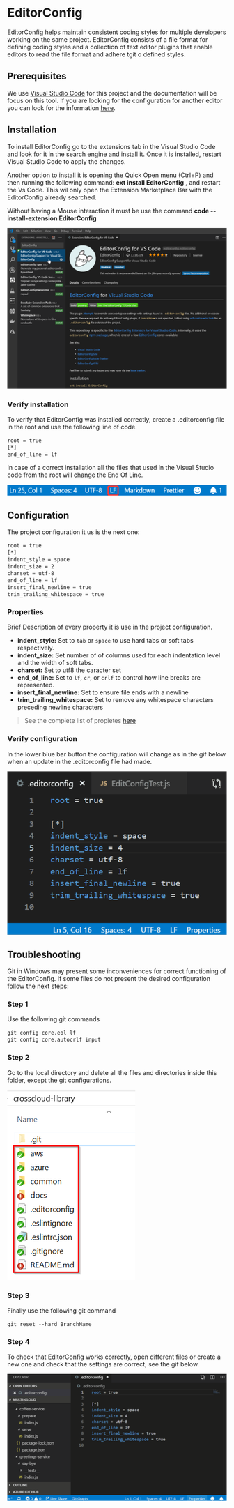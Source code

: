 # EditorConfig

EditorConfig helps maintain consistent coding styles for multiple developers working on the same project. EditorConfig consists of a file format for defining coding styles and a collection of text editor plugins that enable editors to read the file format and adhere tgit o defined styles.

## Prerequisites

We use [Visual Studio Code](https://code.visualstudio.com/) for this project and the documentation will be focus on this tool. If you are looking for the configuration for another editor you can look for the information [here](https://editorconfig.org/).

## Installation

To install EditorConfig go to the extensions tab in the Visual Studio Code and look for it in the search engine and install it. Once it is installed, restart Visual Studio Code to apply the changes.

Another option to install it is opening the Quick Open menu (Ctrl+P) and then running the following command: **ext install EditorConfig** , and restart the Vs Code. This wil only open the Extension Marketplace Bar with the EditorConfig already searched.

Without having a Mouse interaction it must be use the command **code --install-extension EditorConfig**

![](assets/editor-config-install.png)

### Verify installation

To verify that EditorConfig was installed correctly, create a .editorconfig file in the root and use the following line of code.

```
root = true
[*]
end_of_line = lf
```

In case of a correct installation all the files that used in the Visual Studio code from the root will change the End Of Line.

![](assets/editor-config-setup.png)

## Configuration

The project configuration it us is the next one:

```
root = true
[*]
indent_style = space
indent_size = 2
charset = utf-8
end_of_line = lf
insert_final_newline = true
trim_trailing_whitespace = true
```

### Properties

Brief Description of every property it is use in the project configuration.

-   **indent_style:** Set to `tab` or `space` to use hard tabs or soft tabs respectively.
-   **indent_size:** Set number of of columns used for each indentation level and the width of soft tabs.
-   **charset:** Set to utf8 the caracter set
-   **end_of_line:** Set to `lf`, `cr`, or `crlf` to control how line breaks are represented.
-   **insert_final_newline:** Set to ensure file ends with a newline
-   **trim_trailing_whitespace:** Set to remove any whitespace characters preceding newline characters

> See the complete list of propietes [here](https://github.com/editorconfig/editorconfig/wiki/EditorConfig-Properties)

### Verify configuration

In the lower blue bar button the configuration will change as in the gif below when an update in the .editorconfig file had made.

![](assets/editor-config-config.gif)

## Troubleshooting

Git in Windows may present some inconveniences for correct functioning of the EditorConfig. If some files do not present the desired configuration follow the next steps:

### Step 1

Use the following git commands

```
git config core.eol lf
git config core.autocrlf input
```

### Step 2

Go to the local directory and delete all the files and directories inside this folder, except the git configurations.

![](assets/editor-config-troubleshoot-delete.png)

### Step 3

Finally use the following git command

```
git reset --hard BranchName
```

### Step 4

To check that EditorConfig works correctly, open different files or create a new one and check that the settings are correct, see the gif below.

![](assets/editor-config-troubleshoot.gif)
